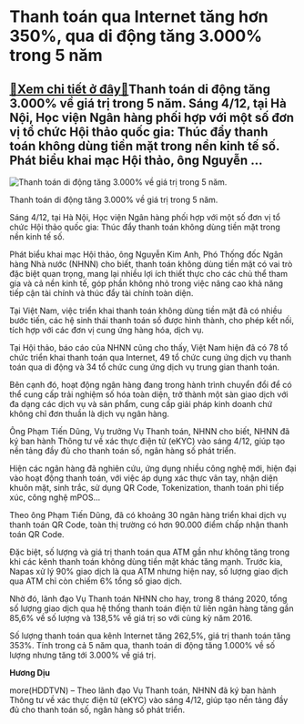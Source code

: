 Thanh toán qua Internet tăng hơn 350%, qua di động tăng 3.000% trong 5 năm
==========================================================================

[:gift:Xem chi tiết ở đây:gift:](https://hddtvn.com/thanh-toan-qua-internet-tang-hon-350-qua-di-dong-tang-3-000-trong-5-nam/)Thanh toán di động tăng 3.000% về giá trị trong 5 năm. Sáng 4/12, tại Hà Nội, Học viện Ngân hàng phối hợp với một số đơn vị tổ chức Hội thảo quốc gia: Thúc đẩy thanh toán không dùng tiền mặt trong nền kinh tế số. Phát biểu khai mạc Hội thảo, ông Nguyễn …
--------------------------------------------------------------------------------------------------------------------------------------------------------------------------------------------------------------------------------------------------------------





![Thanh toán di động tăng 3.000% về giá trị trong 5 năm.](https://hddtvn.com/wp-content/uploads/2021/01/5720_16914_MobilePay.jpg "Thanh toán di động tăng 3.000% về giá trị trong 5 năm.")


Thanh toán di động tăng 3.000% về giá trị trong 5 năm.



Sáng 4/12, tại Hà Nội, Học viện Ngân hàng phối hợp với một số đơn vị tổ chức Hội thảo quốc gia: Thúc đẩy thanh toán không dùng tiền mặt trong nền kinh tế số.


Phát biểu khai mạc Hội thảo, ông Nguyễn Kim Anh, Phó Thống đốc Ngân hàng Nhà nước (NHNN) cho biết, thanh toán không dùng tiền mặt có vai trò đặc biệt quan trọng, mang lại nhiều lợi ích thiết thực cho các chủ thể tham gia và cả nền kinh tế, góp phần không nhỏ trong việc nâng cao khả năng tiếp cận tài chính và thúc đẩy tài chính toàn diện.


Tại Việt Nam, việc triển khai thanh toán không dùng tiền mặt đã có nhiều bước tiến, các hệ sinh thái thanh toán số được hình thành, cho phép kết nối, tích hợp với các đơn vị cung ứng hàng hóa, dịch vụ.


Tại Hội thảo, báo cáo của NHNN cũng cho thấy, Việt Nam hiện đã có 78 tổ chức triển khai thanh toán qua Internet, 49 tổ chức cung ứng dịch vụ thanh toán qua di động và 34 tổ chức cung ứng dịch vụ trung gian thanh toán.


Bên cạnh đó, hoạt động ngân hàng đang trong hành trình chuyển đổi để có thể cung cấp trải nghiệm số hóa toàn diện, trở thành một sàn giao dịch với đa dạng các dịch vụ và sản phẩm, cung cấp giải pháp kinh doanh chứ không chỉ đơn thuần là dịch vụ ngân hàng.


Ông Phạm Tiến Dũng, Vụ trưởng Vụ Thanh toán, NHNN cho biết, NHNN đã ký ban hành Thông tư về xác thực điện tử (eKYC) vào sáng 4/12, giúp tạo nền tảng đầy đủ cho thanh toán số, ngân hàng số phát triển.


Hiện các ngân hàng đã nghiên cứu, ứng dụng nhiều công nghệ mới, hiện đại vào hoạt động thanh toán, với việc áp dụng xác thực vân tay, nhận diện khuôn mặt, sinh trắc, sử dụng QR Code, Tokenization, thanh toán phi tiếp xúc, công nghệ mPOS…


Theo ông Phạm Tiến Dũng, đã có khoảng 30 ngân hàng triển khai dịch vụ thanh toán QR Code, toàn thị trường có hơn 90.000 điểm chấp nhận thanh toán QR Code.


Đặc biệt, số lượng và giá trị thanh toán qua ATM gần như không tăng trong khi các kênh thanh toán không dùng tiền mặt khác tăng mạnh. Trước kia, Napas xử lý 90% giao dịch là qua ATM nhưng hiện nay, số lượng giao dịch qua ATM chỉ còn chiếm 6% tổng số giao dịch.


Nhờ đó, lãnh đạo Vụ Thanh toán NHNN cho hay, trong 8 tháng 2020, tổng số lượng giao dịch qua hệ thống thanh toán điện tử liên ngân hàng tăng gần 85,6% về số lượng và 138,5% về giá trị so với cùng kỳ năm 2016.


Số lượng thanh toán qua kênh Internet tăng 262,5%, giá trị thanh toán tăng 353%. Tính trong cả 5 năm qua, thanh toán di động tăng 1.000% về số lượng nhưng tăng tới 3.000% về giá trị.




**Hương Dịu**



more(HDDTVN) – Theo lãnh đạo Vụ Thanh toán, NHNN đã ký ban hành Thông tư về xác thực điện tử (eKYC) vào sáng 4/12, giúp tạo nền tảng đầy đủ cho thanh toán số, ngân hàng số phát triển.

